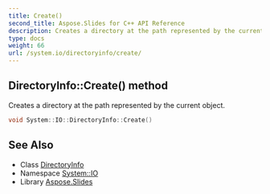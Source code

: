 ```yaml
---
title: Create()
second_title: Aspose.Slides for C++ API Reference
description: Creates a directory at the path represented by the current object.
type: docs
weight: 66
url: /system.io/directoryinfo/create/
---
```

## DirectoryInfo::Create() method


Creates a directory at the path represented by the current object.

```cpp
void System::IO::DirectoryInfo::Create()
```

## See Also

* Class [DirectoryInfo](../)
* Namespace [System::IO](../../)
* Library [Aspose.Slides](../../../)